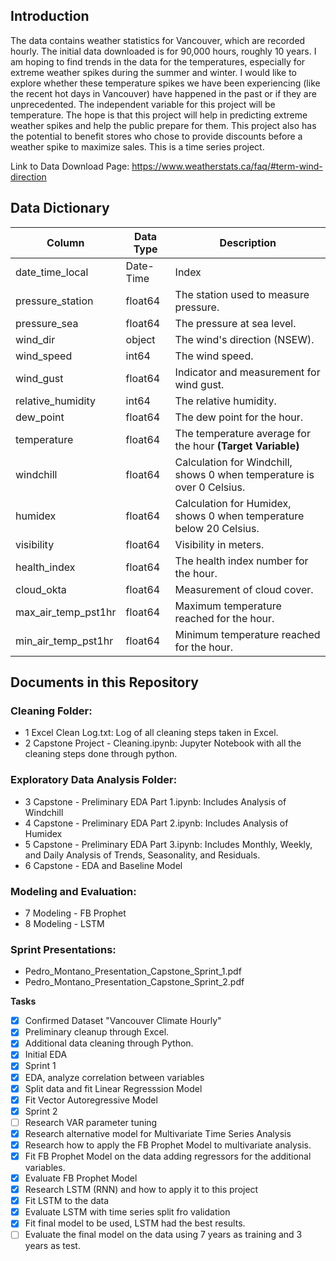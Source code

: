 ## Introduction

The data contains weather statistics for Vancouver, which are recorded hourly. The initial data downloaded is for 90,000 hours, roughly 10 years. I am hoping to find trends in the data for the temperatures, especially for extreme weather spikes during the summer and winter. I would like to explore whether these temperature spikes we have been experiencing (like the recent hot days in Vancouver) have happened in the past or if they are unprecedented. The independent variable for this project will be temperature. The hope is that this project will help in predicting extreme weather spikes and help the public prepare for them. This project also has the potential to benefit stores who chose to provide discounts before a weather spike to maximize sales. This is a time series project.

Link to Data Download Page:
https://www.weatherstats.ca/faq/#term-wind-direction


## Data Dictionary
|       Column        | Data Type | Description                                                            |
|---------------------|-----------|------------------------------------------------------------------------|
| date_time_local     | Date-Time | Index                                                                  |
| pressure_station    | float64   | The station used to measure pressure.                                  |
| pressure_sea        | float64   | The pressure at sea level.                                             |
| wind_dir            | object    | The wind's direction (NSEW).                                           |
| wind_speed          | int64     | The wind speed.                                                        |
| wind_gust           | float64   | Indicator and measurement for wind gust.                               |
| relative_humidity   | int64     | The relative humidity.                                                 |
| dew_point           | float64   | The dew point for the hour.                                            |
| temperature         | float64   | The temperature average for the hour **(Target Variable)**             |
| windchill           | float64   | Calculation for Windchill, shows 0 when temperature is over 0 Celsius. |
| humidex             | float64   | Calculation for Humidex, shows 0 when temperature below 20 Celsius.    |
| visibility          | float64   | Visibility in meters.                                                  |
| health_index        | float64   | The health index number for the hour.                                  |
| cloud_okta          | float64   | Measurement of cloud cover.                                            |
| max_air_temp_pst1hr | float64   | Maximum temperature reached for the hour.                              |
| min_air_temp_pst1hr | float64   | Minimum temperature reached for the hour.                              |

## Documents in this Repository
### Cleaning Folder:
* 1 Excel Clean Log.txt: Log of all cleaning steps taken in Excel.
* 2 Capstone Project - Cleaning.ipynb: Jupyter Notebook with all the cleaning steps done through python.
### Exploratory Data Analysis Folder:
* 3 Capstone - Preliminary EDA Part 1.ipynb: Includes Analysis of Windchill
* 4 Capstone - Preliminary EDA Part 2.ipynb: Includes Analysis of Humidex
* 5 Capstone - Preliminary EDA Part 3.ipynb: Includes Monthly, Weekly, and Daily Analysis of Trends, Seasonality, and Residuals.
* 6 Capstone - EDA and Baseline Model
### Modeling and Evaluation:
* 7 Modeling - FB Prophet
* 8 Modeling - LSTM
### Sprint Presentations:
* Pedro_Montano_Presentation_Capstone_Sprint_1.pdf
* Pedro_Montano_Presentation_Capstone_Sprint_2.pdf

**Tasks**
- [X] Confirmed Dataset "Vancouver Climate Hourly"
- [X] Preliminary cleanup through Excel.
- [X] Additional data cleaning through Python.
- [X] Initial EDA
- [X] Sprint 1
- [X] EDA, analyze correlation between variables
- [X] Split data and fit Linear Regresssion Model
- [X] Fit Vector Autoregressive Model
- [X] Sprint 2
- [ ] Research VAR parameter tuning
- [X] Research alternative model for Multivariate Time Series Analysis
- [X] Research how to apply the FB Prophet Model to multivariate analysis.
- [X] Fit FB Prophet Model on the data adding regressors for the additional variables.
- [X] Evaluate FB Prophet Model
- [X] Research LSTM (RNN) and how to apply it to this project
- [X] Fit LSTM to the data
- [X] Evaluate LSTM with time series split fro validation
- [X] Fit final model to be used, LSTM had the best results.
- [ ] Evaluate the final model on the data using 7 years as training and 3 years as test. 
